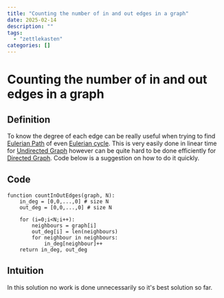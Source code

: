 ```yaml
---
title: "Counting the number of in and out edges in a graph"
date: 2025-02-14
description: ""
tags: 
  - "zettlekasten"
categories: []
---
```


# Counting the number of in and out edges in a graph
## Definition
To know the degree of each edge can be really useful when trying to find [Eulerian Path](Eulerian%20Path.md) of even [Eulerian cycle](Eulerian%20cycle.md). This is very easily done in linear time for [Undirected Graph](Undirected%20Graph.md) however can be quite hard to be done efficiently for [Directed Graph](Directed%20Graph.md). Code below is a suggestion on how to do it quickly.

## Code
```pseudo
function countInOutEdges(graph, N):
	in_deg = [0,0,...,0] # size N
	out_deg = [0,0,...,0] # size N

	for (i=0;i<N;i++):
		neighbours = graph[i]
		out_deg[i] = len(neighbours)
		for neighbour in neighbours:
			in_deg[neighbour]++	
	return in_deg, out_deg
```

## Intuition
In this solution no work is done unnecessarily so it's best solution so far.